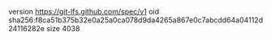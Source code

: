 version https://git-lfs.github.com/spec/v1
oid sha256:f8ca51b375b32e0a25a0ca078d9da4265a867e0c7abcdd64a04112d24116282e
size 4038
